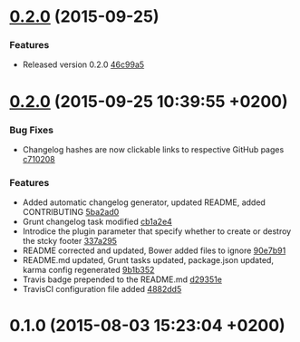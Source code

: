 <a name="0.2.0"></a>
# [0.2.0](//compare/0.2.0...v0.2.0) (2015-09-25)


### Features

* Released version 0.2.0 [46c99a5](https://github.com/the-software-factory/jquery-sticky-footer/commit/46c99a509f8757b7d771eebaa1c87da8af654afb) 



<a name="0.2.0"></a>
# [0.2.0](//compare/0.1.0...0.2.0) (2015-09-25 10:39:55 +0200)


### Bug Fixes

* Changelog hashes are now clickable links to respective GitHub pages [c710208](https://github.com/the-software-factory/jquery-sticky-footer/commit/c710208a93ed851735887e581285641335a793cd) 

### Features

* Added automatic changelog generator, updated README, added CONTRIBUTING [5ba2ad0](https://github.com/the-software-factory/jquery-sticky-footer/commit/5ba2ad0b2f89089b2ff432634f8eea63ff208062) 
* Grunt changelog task modified [cb1a2e4](https://github.com/the-software-factory/jquery-sticky-footer/commit/cb1a2e40880eeee5f8bcdec8b5b1d1058d6be30e) 
* Introdice the plugin parameter that specify whether to create or destroy the stcky footer [337a295](https://github.com/the-software-factory/jquery-sticky-footer/commit/337a295c1ee374fa8a7d2e185c3ef3c5a9718636) 
* README corrected and updated, Bower added files to ignore [90e7b91](https://github.com/the-software-factory/jquery-sticky-footer/commit/90e7b912f3cb66719c56410d0829b25f21680859) 
* README.md updated, Grunt tasks updated, package.json updated, karma config regenerated [9b1b352](https://github.com/the-software-factory/jquery-sticky-footer/commit/9b1b3529697cdc1b476891dfab23ed903b901cb1) 
* Travis badge prepended to the README.md [d29351e](https://github.com/the-software-factory/jquery-sticky-footer/commit/d29351ee726ceb0616c117cc85357f6488b191e3) 
* TravisCI configuration file added [4882dd5](https://github.com/the-software-factory/jquery-sticky-footer/commit/4882dd5247507ee90082b78ee6760a49cc9e90fe) 



<a name="0.1.0"></a>
# 0.1.0 (2015-08-03 15:23:04 +0200)




